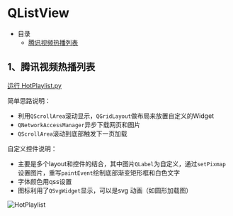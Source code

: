 # QListView

- 目录
  - [腾讯视频热播列表](#1腾讯视频热播列表)

## 1、腾讯视频热播列表
[运行 HotPlaylist.py](HotPlaylist.py)

简单思路说明：

 - 利用`QScrollArea`滚动显示，`QGridLayout`做布局来放置自定义的Widget
 - `QNetworkAccessManager`异步下载网页和图片
 - `QScrollArea`滚动到底部触发下一页加载

自定义控件说明：

 - 主要是多个layout和控件的结合，其中图片`QLabel`为自定义，通过`setPixmap`设置图片，重写`paintEvent`绘制底部渐变矩形框和白色文字
 - 字体颜色用qss设置
 - 图标利用了`QSvgWidget`显示，可以是svg 动画（如圆形加载图）

![HotPlaylist](ScreenShot/HotPlaylist.gif)
